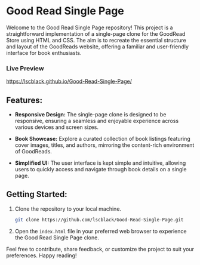 # Good Read Single Page

Welcome to the Good Read Single Page repository! This project is a straightforward implementation of a single-page clone for the GoodRead Store using HTML and CSS. The aim is to recreate the essential structure and layout of the GoodReads website, offering a familiar and user-friendly interface for book enthusiasts.
### Live Preview
https://lscblack.github.io/Good-Read-Single-Page/

## Features:

- **Responsive Design:** The single-page clone is designed to be responsive, ensuring a seamless and enjoyable experience across various devices and screen sizes.

- **Book Showcase:** Explore a curated collection of book listings featuring cover images, titles, and authors, mirroring the content-rich environment of GoodReads.

- **Simplified UI:** The user interface is kept simple and intuitive, allowing users to quickly access and navigate through book details on a single page.

## Getting Started:

1. Clone the repository to your local machine.
   ```bash
   git clone https://github.com/lscblack/Good-Read-Single-Page.git
   ```

2. Open the `index.html` file in your preferred web browser to experience the Good Read Single Page clone.

Feel free to contribute, share feedback, or customize the project to suit your preferences. Happy reading!